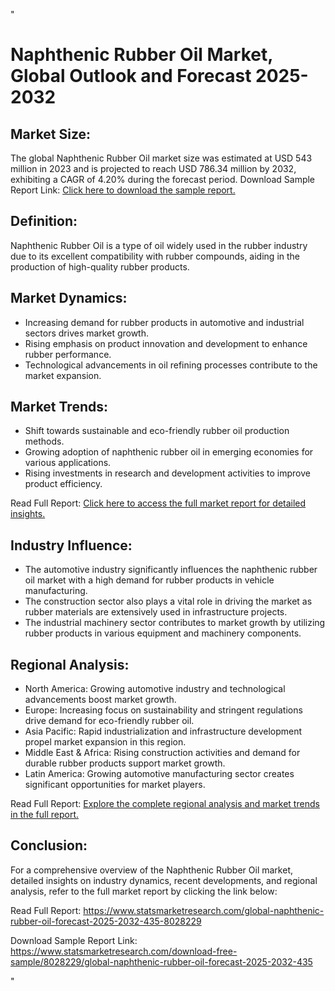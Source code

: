 "<!DOCTYPE html>
<html>
<head>
<title>Naphthenic Rubber Oil Market, Global Outlook and Forecast 2025-2032</title>
</head>
<body>

<h1>Naphthenic Rubber Oil Market, Global Outlook and Forecast 2025-2032</h1>

<h2>Market Size:</h2>
<p>The global Naphthenic Rubber Oil market size was estimated at USD 543 million in 2023 and is projected to reach USD 786.34 million by 2032, exhibiting a CAGR of 4.20% during the forecast period. 
Download Sample Report Link: <a href='https://www.statsmarketresearch.com/download-free-sample/8028229/global-naphthenic-rubber-oil-forecast-2025-2032-435'>Click here to download the sample report.</a></p>

<h2>Definition:</h2>
<p>Naphthenic Rubber Oil is a type of oil widely used in the rubber industry due to its excellent compatibility with rubber compounds, aiding in the production of high-quality rubber products.</p>

<h2>Market Dynamics:</h2>
<ul>
<li>Increasing demand for rubber products in automotive and industrial sectors drives market growth.</li>
<li>Rising emphasis on product innovation and development to enhance rubber performance.</li>
<li>Technological advancements in oil refining processes contribute to the market expansion.</li>
</ul>

<h2>Market Trends:</h2>
<ul>
<li>Shift towards sustainable and eco-friendly rubber oil production methods.</li>
<li>Growing adoption of naphthenic rubber oil in emerging economies for various applications.</li>
<li>Rising investments in research and development activities to improve product efficiency.</li>
</ul>
<p>Read Full Report: <a href='https://www.statsmarketresearch.com/global-naphthenic-rubber-oil-forecast-2025-2032-435-8028229'>Click here to access the full market report for detailed insights.</a></p>

<h2>Industry Influence:</h2>
<ul>
<li>The automotive industry significantly influences the naphthenic rubber oil market with a high demand for rubber products in vehicle manufacturing.</li>
<li>The construction sector also plays a vital role in driving the market as rubber materials are extensively used in infrastructure projects.</li>
<li>The industrial machinery sector contributes to market growth by utilizing rubber products in various equipment and machinery components.</li>
</ul>

<h2>Regional Analysis:</h2>
<ul>
<li>North America: Growing automotive industry and technological advancements boost market growth.</li>
<li>Europe: Increasing focus on sustainability and stringent regulations drive demand for eco-friendly rubber oil.</li>
<li>Asia Pacific: Rapid industrialization and infrastructure development propel market expansion in this region.</li>
<li>Middle East & Africa: Rising construction activities and demand for durable rubber products support market growth.</li>
<li>Latin America: Growing automotive manufacturing sector creates significant opportunities for market players.</li>
</ul>
<p>Read Full Report: <a href='https://www.statsmarketresearch.com/global-naphthenic-rubber-oil-forecast-2025-2032-435-8028229'>Explore the complete regional analysis and market trends in the full report.</a></p>

<h2>Conclusion:</h2>
<p>For a comprehensive overview of the Naphthenic Rubber Oil market, detailed insights on industry dynamics, recent developments, and regional analysis, refer to the full market report by clicking the link below:</p>
<p>Read Full Report: <a href='https://www.statsmarketresearch.com/global-naphthenic-rubber-oil-forecast-2025-2032-435-8028229'>https://www.statsmarketresearch.com/global-naphthenic-rubber-oil-forecast-2025-2032-435-8028229</a></p>
<p>Download Sample Report Link: <a href='https://www.statsmarketresearch.com/download-free-sample/8028229/global-naphthenic-rubber-oil-forecast-2025-2032-435'>https://www.statsmarketresearch.com/download-free-sample/8028229/global-naphthenic-rubber-oil-forecast-2025-2032-435</a></p>

</body>
</html>"

